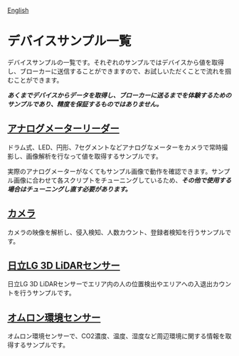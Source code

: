 [English](./README.en.md)

# デバイスサンプル一覧

デバイスサンプルの一覧です。それぞれのサンプルではデバイスから値を取得し、ブローカーに送信することができますので、お試しいただくことで流れを掴むことができます。

***あくまでデバイスからデータを取得し、ブローカーに送るまでを体験するためのサンプルであり、精度を保証するものではありません。***

## [アナログメーターリーダー](./analog-meter-readers)

ドラム式、LED、円形、7セグメントなどアナログなメーターをカメラで常時撮影し、画像解析を行なって値を取得するサンプルです。

実際のアナログメーターがなくてもサンプル画像で動作を確認できます。サンプル画像に合わせて各スクリプトをチューニングしているため、***その他で使用する場合はチューニングし直す必要があります。***

## [カメラ](./cameras)

カメラの映像を解析し、侵入検知、人数カウント、登録者検知を行うサンプルです。

## [日立LG 3D LiDARセンサー](./hlds-lidar)

日立LG 3D LiDARセンサーでエリア内の人の位置検出やエリアへの入退出カウントを行うサンプルです。

## [オムロン環境センサー](./omron-env)

オムロン環境センサーで、CO2濃度、温度、湿度など周辺環境に関する情報を取得するサンプルです。